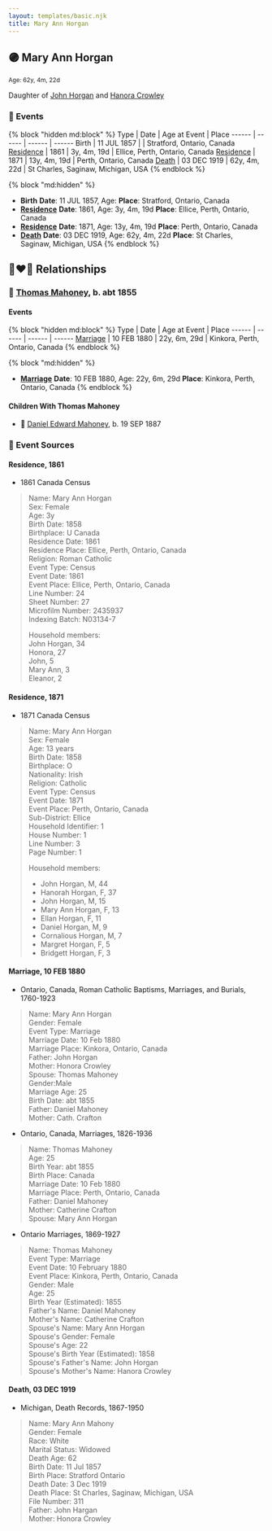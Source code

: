 ```yaml
---
layout: templates/basic.njk
title: Mary Ann Horgan
---
```

## 🟣 Mary Ann Horgan
<small>Age: 62y, 4m, 22d</small>

Daughter of [John Horgan](/people/5/54161773) and [Hanora Crowley](/people/7/72193795)

### 📆 Events

{% block "hidden md:block" %}
Type | Date | Age at Event | Place
------ | ------ | ------ | ------
Birth | 11 JUL 1857 |  | Stratford, Ontario, Canada
[Residence](#event-event-0) | 1861 | 3y, 4m, 19d | Ellice, Perth, Ontario, Canada
[Residence](#event-event-1) | 1871 | 13y, 4m, 19d | Perth, Ontario, Canada
[Death](#event-event-6) | 03 DEC 1919 | 62y, 4m, 22d | St Charles, Saginaw, Michigan, USA
{% endblock %}

{% block "md:hidden" %}
- **Birth**
**Date**: 11 JUL 1857, Age:
**Place**: Stratford, Ontario, Canada
- **[Residence](#event-event-0)**
**Date**: 1861, Age: 3y, 4m, 19d
**Place**: Ellice, Perth, Ontario, Canada
- **[Residence](#event-event-1)**
**Date**: 1871, Age: 13y, 4m, 19d
**Place**: Perth, Ontario, Canada
- **[Death](#event-event-6)**
**Date**: 03 DEC 1919, Age: 62y, 4m, 22d
**Place**: St Charles, Saginaw, Michigan, USA
{% endblock %}

## 👩‍❤️‍👨 Relationships

### 🔵 [Thomas Mahoney](/people/4/41476460), b. abt 1855

#### Events

{% block "hidden md:block" %}
Type | Date | Age at Event | Place
------ | ------ | ------ | ------
[Marriage](#event-family-0-event-0) | 10 FEB 1880 | 22y, 6m, 29d | Kinkora, Perth, Ontario, Canada
{% endblock %}

{% block "md:hidden" %}
- **[Marriage](#event-family-0-event-0)**
**Date**: 10 FEB 1880, Age: 22y, 6m, 29d
**Place**: Kinkora, Perth, Ontario, Canada
{% endblock %}

#### Children With Thomas Mahoney
* 🔵 [Daniel Edward Mahoney](/people/2/24117676), b. 19 SEP 1887
### 📰 Event Sources

#### <a id="event-event-0"></a> Residence, 1861
* 1861 Canada Census
>   
  > Name: Mary Ann Horgan  
  > Sex: Female  
  > Age: 3y  
  > Birth Date: 1858  
  > Birthplace: U Canada  
  > Residence Date: 1861  
  > Residence Place: Ellice, Perth, Ontario, Canada  
  > Religion: Roman Catholic  
  > Event Type: Census  
  > Event Date: 1861  
  > Event Place: Ellice, Perth, Ontario, Canada  
  > Line Number: 24  
  > Sheet Number: 27  
  > Microfilm Number: 2435937  
  > Indexing Batch: N03134-7  
  >   
  > Household members:  
  > John Horgan, 34  
  > Honora, 27  
  > John, 5  
  > Mary Ann, 3  
  > Eleanor, 2  
  >

#### <a id="event-event-1"></a> Residence, 1871
* 1871 Canada Census
>   
  > Name: Mary Ann Horgan  
  > Sex: Female  
  > Age: 13 years  
  > Birth Date: 1858  
  > Birthplace: O  
  > Nationality: Irish  
  > Religion: Catholic  
  > Event Type: Census  
  > Event Date: 1871  
  > Event Place: Perth, Ontario, Canada  
  > Sub-District: Ellice  
  > Household Identifier: 1  
  > House Number: 1  
  > Line Number: 3  
  > Page Number: 1  
  >   
  > Household members:  
  > - John Horgan, M, 44  
  > - Hanorah Horgan, F, 37  
  > - John Horgan, M, 15  
  > - Mary Ann Horgan, F, 13  
  > - Ellan Horgan, F, 11  
  > - Daniel Horgan, M, 9  
  > - Cornalious Horgan, M, 7  
  > - Margret Horgan, F, 5  
  > - Bridgett Horgan, F, 3  
  >

#### <a id="event-family-0-event-0"></a> Marriage, 10 FEB 1880
* Ontario, Canada, Roman Catholic Baptisms, Marriages, and Burials, 1760-1923
>   
  > Name: Mary Ann Horgan  
  > Gender: Female  
  > Event Type: Marriage  
  > Marriage Date: 10 Feb 1880  
  > Marriage Place: Kinkora, Ontario, Canada  
  > Father: John Horgan  
  > Mother: Honora Crowley  
  > Spouse: Thomas Mahoney  
  > Gender:Male  
  > Marriage Age: 25  
  > Birth Date: abt 1855  
  > Father: Daniel Mahoney  
  > Mother: Cath. Crafton
* Ontario, Canada, Marriages, 1826-1936
>   
  > Name: Thomas Mahoney  
  > Age: 25  
  > Birth Year: abt 1855  
  > Birth Place: Canada  
  > Marriage Date: 10 Feb 1880  
  > Marriage Place: Perth, Ontario, Canada  
  > Father: Daniel Mahoney  
  > Mother: Catherine Crafton  
  > Spouse: Mary Ann Horgan
* Ontario Marriages, 1869-1927
>   
  > Name: Thomas Mahoney  
  > Event Type: Marriage  
  > Event Date: 10 February 1880  
  > Event Place: Kinkora, Perth, Ontario, Canada  
  > Gender: Male  
  > Age: 25  
  > Birth Year (Estimated): 1855  
  > Father's Name: Daniel Mahoney  
  > Mother's Name: Catherine Crafton  
  > Spouse's Name: Mary Ann Horgan  
  > Spouse's Gender: Female  
  > Spouse's Age: 22  
  > Spouse's Birth Year (Estimated): 1858  
  > Spouse's Father's Name: John Horgan  
  > Spouse's Mother's Name: Hanora Crowley

#### <a id="event-event-6"></a> Death, 03 DEC 1919
* Michigan, Death Records, 1867-1950
>   
  > Name: Mary Ann Mahony  
  > Gender: Female  
  > Race: White  
  > Marital Status: Widowed  
  > Death Age: 62  
  > Birth Date: 11 Jul 1857  
  > Birth Place: Stratford Ontario  
  > Death Date: 3 Dec 1919  
  > Death Place: St Charles, Saginaw, Michigan, USA  
  > File Number: 311  
  > Father: John Hargan  
  > Mother: Honora Crowley